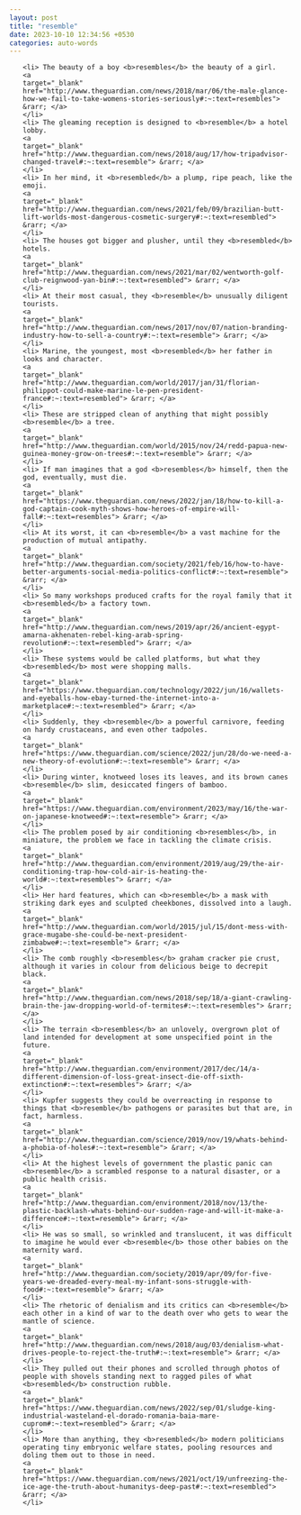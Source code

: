 ```yaml
---
layout: post
title: "resemble"
date: 2023-10-10 12:34:56 +0530
categories: auto-words
---
```

<ol>

    <li> The beauty of a boy <b>resembles</b> the beauty of a girl.
    <a 
    target="_blank" 
    href="http://www.theguardian.com/news/2018/mar/06/the-male-glance-how-we-fail-to-take-womens-stories-seriously#:~:text=resembles"> &rarr; </a>
    </li>
    <li> The gleaming reception is designed to <b>resemble</b> a hotel lobby.
    <a 
    target="_blank" 
    href="http://www.theguardian.com/news/2018/aug/17/how-tripadvisor-changed-travel#:~:text=resemble"> &rarr; </a>
    </li>
    <li> In her mind, it <b>resembled</b> a plump, ripe peach, like the emoji.
    <a 
    target="_blank" 
    href="http://www.theguardian.com/news/2021/feb/09/brazilian-butt-lift-worlds-most-dangerous-cosmetic-surgery#:~:text=resembled"> &rarr; </a>
    </li>
    <li> The houses got bigger and plusher, until they <b>resembled</b> hotels.
    <a 
    target="_blank" 
    href="http://www.theguardian.com/news/2021/mar/02/wentworth-golf-club-reignwood-yan-bin#:~:text=resembled"> &rarr; </a>
    </li>
    <li> At their most casual, they <b>resemble</b> unusually diligent tourists.
    <a 
    target="_blank" 
    href="http://www.theguardian.com/news/2017/nov/07/nation-branding-industry-how-to-sell-a-country#:~:text=resemble"> &rarr; </a>
    </li>
    <li> Marine, the youngest, most <b>resembled</b> her father in looks and character.
    <a 
    target="_blank" 
    href="http://www.theguardian.com/world/2017/jan/31/florian-philippot-could-make-marine-le-pen-president-france#:~:text=resembled"> &rarr; </a>
    </li>
    <li> These are stripped clean of anything that might possibly <b>resemble</b> a tree.
    <a 
    target="_blank" 
    href="http://www.theguardian.com/world/2015/nov/24/redd-papua-new-guinea-money-grow-on-trees#:~:text=resemble"> &rarr; </a>
    </li>
    <li> If man imagines that a god <b>resembles</b> himself, then the god, eventually, must die.
    <a 
    target="_blank" 
    href="https://www.theguardian.com/news/2022/jan/18/how-to-kill-a-god-captain-cook-myth-shows-how-heroes-of-empire-will-fall#:~:text=resembles"> &rarr; </a>
    </li>
    <li> At its worst, it can <b>resemble</b> a vast machine for the production of mutual antipathy.
    <a 
    target="_blank" 
    href="http://www.theguardian.com/society/2021/feb/16/how-to-have-better-arguments-social-media-politics-conflict#:~:text=resemble"> &rarr; </a>
    </li>
    <li> So many workshops produced crafts for the royal family that it <b>resembled</b> a factory town.
    <a 
    target="_blank" 
    href="http://www.theguardian.com/news/2019/apr/26/ancient-egypt-amarna-akhenaten-rebel-king-arab-spring-revolution#:~:text=resembled"> &rarr; </a>
    </li>
    <li> These systems would be called platforms, but what they <b>resembled</b> most were shopping malls.
    <a 
    target="_blank" 
    href="https://www.theguardian.com/technology/2022/jun/16/wallets-and-eyeballs-how-ebay-turned-the-internet-into-a-marketplace#:~:text=resembled"> &rarr; </a>
    </li>
    <li> Suddenly, they <b>resemble</b> a powerful carnivore, feeding on hardy crustaceans, and even other tadpoles.
    <a 
    target="_blank" 
    href="https://www.theguardian.com/science/2022/jun/28/do-we-need-a-new-theory-of-evolution#:~:text=resemble"> &rarr; </a>
    </li>
    <li> During winter, knotweed loses its leaves, and its brown canes <b>resemble</b> slim, desiccated fingers of bamboo.
    <a 
    target="_blank" 
    href="https://www.theguardian.com/environment/2023/may/16/the-war-on-japanese-knotweed#:~:text=resemble"> &rarr; </a>
    </li>
    <li> The problem posed by air conditioning <b>resembles</b>, in miniature, the problem we face in tackling the climate crisis.
    <a 
    target="_blank" 
    href="http://www.theguardian.com/environment/2019/aug/29/the-air-conditioning-trap-how-cold-air-is-heating-the-world#:~:text=resembles"> &rarr; </a>
    </li>
    <li> Her hard features, which can <b>resemble</b> a mask with striking dark eyes and sculpted cheekbones, dissolved into a laugh.
    <a 
    target="_blank" 
    href="http://www.theguardian.com/world/2015/jul/15/dont-mess-with-grace-mugabe-she-could-be-next-president-zimbabwe#:~:text=resemble"> &rarr; </a>
    </li>
    <li> The comb roughly <b>resembles</b> graham cracker pie crust, although it varies in colour from delicious beige to decrepit black.
    <a 
    target="_blank" 
    href="http://www.theguardian.com/news/2018/sep/18/a-giant-crawling-brain-the-jaw-dropping-world-of-termites#:~:text=resembles"> &rarr; </a>
    </li>
    <li> The terrain <b>resembles</b> an unlovely, overgrown plot of land intended for development at some unspecified point in the future.
    <a 
    target="_blank" 
    href="http://www.theguardian.com/environment/2017/dec/14/a-different-dimension-of-loss-great-insect-die-off-sixth-extinction#:~:text=resembles"> &rarr; </a>
    </li>
    <li> Kupfer suggests they could be overreacting in response to things that <b>resemble</b> pathogens or parasites but that are, in fact, harmless.
    <a 
    target="_blank" 
    href="http://www.theguardian.com/science/2019/nov/19/whats-behind-a-phobia-of-holes#:~:text=resemble"> &rarr; </a>
    </li>
    <li> At the highest levels of government the plastic panic can <b>resemble</b> a scrambled response to a natural disaster, or a public health crisis.
    <a 
    target="_blank" 
    href="http://www.theguardian.com/environment/2018/nov/13/the-plastic-backlash-whats-behind-our-sudden-rage-and-will-it-make-a-difference#:~:text=resemble"> &rarr; </a>
    </li>
    <li> He was so small, so wrinkled and translucent, it was difficult to imagine he would ever <b>resemble</b> those other babies on the maternity ward.
    <a 
    target="_blank" 
    href="http://www.theguardian.com/society/2019/apr/09/for-five-years-we-dreaded-every-meal-my-infant-sons-struggle-with-food#:~:text=resemble"> &rarr; </a>
    </li>
    <li> The rhetoric of denialism and its critics can <b>resemble</b> each other in a kind of war to the death over who gets to wear the mantle of science.
    <a 
    target="_blank" 
    href="http://www.theguardian.com/news/2018/aug/03/denialism-what-drives-people-to-reject-the-truth#:~:text=resemble"> &rarr; </a>
    </li>
    <li> They pulled out their phones and scrolled through photos of people with shovels standing next to ragged piles of what <b>resembled</b> construction rubble.
    <a 
    target="_blank" 
    href="https://www.theguardian.com/news/2022/sep/01/sludge-king-industrial-wasteland-el-dorado-romania-baia-mare-cuprom#:~:text=resembled"> &rarr; </a>
    </li>
    <li> More than anything, they <b>resembled</b> modern politicians operating tiny embryonic welfare states, pooling resources and doling them out to those in need.
    <a 
    target="_blank" 
    href="https://www.theguardian.com/news/2021/oct/19/unfreezing-the-ice-age-the-truth-about-humanitys-deep-past#:~:text=resembled"> &rarr; </a>
    </li>